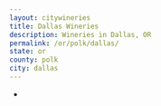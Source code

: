 ```yaml
---
layout: citywineries
title: Dallas Wineries
description: Wineries in Dallas, OR
permalink: /or/polk/dallas/
state: or
county: polk
city: dallas
---
```

-
